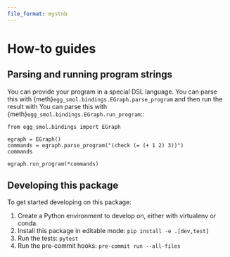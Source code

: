 ```yaml
---
file_format: mystnb
---
```


# How-to guides

## Parsing and running program strings

You can provide your program in a special DSL language. You can parse this with {meth}`egg_smol.bindings.EGraph.parse_program` and then run the result with You can parse this with {meth}`egg_smol.bindings.EGraph.run_program`::

```{code-cell}
from egg_smol.bindings import EGraph

egraph = EGraph()
commands = egraph.parse_program("(check (= (+ 1 2) 3))")
commands
```

```{code-cell}
egraph.run_program(*commands)
```

## Developing this package

To get started developing on this package:

1. Create a Python environment to develop on, either with virtualenv or conda.
2. Install this package in editable mode: `pip install -e .[dev,test]`
3. Run the tests: `pytest`
4. Run the pre-commit hooks: `pre-commit run --all-files`
